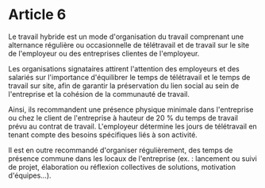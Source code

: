 # Article 6

  
Le travail hybride est un mode d'organisation du travail comprenant une alternance régulière ou occasionnelle de télétravail et de travail sur le site de l'employeur ou des entreprises clientes de l'employeur.

Les organisations signataires attirent l'attention des employeurs et des salariés sur l'importance d'équilibrer le temps de télétravail et le temps de travail sur site, afin de garantir la préservation du lien social au sein de l'entreprise et la cohésion de la communauté de travail.

Ainsi, ils recommandent une présence physique minimale dans l'entreprise ou chez le client de l'entreprise à hauteur de 20 % du temps de travail prévu au contrat de travail. L'employeur détermine les jours de télétravail en tenant compte des besoins spécifiques liés à son activité.

Il est en outre recommandé d'organiser régulièrement, des temps de présence commune dans les locaux de l'entreprise (ex. : lancement ou suivi de projet, élaboration ou réflexion collectives de solutions, motivation d'équipes…).

  

